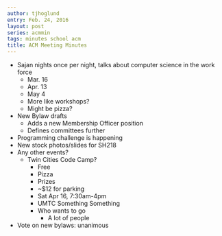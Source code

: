 ```yaml
---
author: tjhoglund
entry: Feb. 24, 2016
layout: post
series: acmmin
tags: minutes school acm
title: ACM Meeting Minutes
---
```


- Sajan nights once per night, talks about computer science in the work force
  - Mar. 16
  - Apr. 13
  - May 4
  - More like workshops?
  - Might be pizza?
- New Bylaw drafts
  - Adds a new Membership Officer position
  - Defines committees further
- Programming challenge is happening
- New stock photos/slides for SH218
- Any other events?
  - Twin Cities Code Camp?
    - Free
    - Pizza
    - Prizes
    - ~$12 for parking
    - Sat Apr 16, 7:30am-4pm
    - UMTC Something Something
    - Who wants to go
      - A lot of people
- Vote on new bylaws: unanimous
